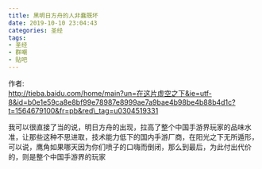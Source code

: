 ```yaml
---
title: 黑明日方舟的人非蠢既坏
date: 2019-10-10 23:04:43
categories: 圣经
tags:
- 圣经
- 群嘲
- 贴吧
---
```


作者:  
http://tieba.baidu.com/home/main?un=在这片虚空之下&ie=utf-8&id=b0e1e59ca8e8bf99e78987e8999ae7a9bae4b98be4b88b4d1c?t=1564679100&fr=pb&red\_tag=u0304519331

我可以很直接了当的说，明日方舟的出现，拉高了整个中国手游界玩家的品味水准，让那些这种不思进取，技术能力低下的国内手游厂商，在阳光之下无所遁形，可以说，鹰角如果哪天因为你们喷子的口嗨而倒闭，那么到最后，为此付出代价的，则是整个中国手游界的玩家
